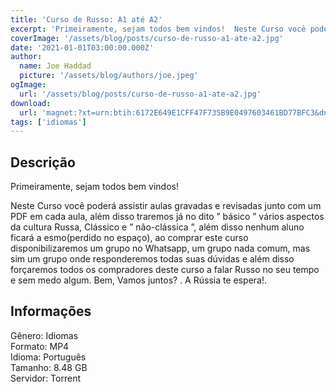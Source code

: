 ```yaml
---
title: 'Curso de Russo: A1 até A2'
excerpt: 'Primeiramente, sejam todos bem vindos!  Neste Curso você poderá assistir aulas gravadas e revisadas junto com um PDF em cada aula, além disso traremos já no dito ” básico ” vários aspectos da cultura Russa, Clássico e ” não-clássica ”, além disso nenhum aluno ficará a esmo(perdido no'
coverImage: '/assets/blog/posts/curso-de-russo-a1-ate-a2.jpg'
date: '2021-01-01T03:00:00.000Z'
author:
  name: Joe Haddad
  picture: '/assets/blog/authors/joe.jpeg'
ogImage:
  url: '/assets/blog/posts/curso-de-russo-a1-ate-a2.jpg'
download:
  url: 'magnet:?xt=urn:btih:6172E649E1CFF47F735B9E0497603461BD77BFC3&dn=Curso%20de%20Russo%20-%20A1%20at%c3%a9%20A2&tr=udp%3a%2f%2ftracker.openbittorrent.com%3a1337%2fannounce&tr=udp%3a%2f%2ftracker.opentrackr.org%3a1337%2fannounce'
tags: ['idiomas']
---
```

<h2>Descrição</h2>
<p></p><p>Primeiramente, sejam todos bem vindos!</p><p>Neste Curso você poderá assistir aulas gravadas e revisadas junto com um PDF em cada aula, além disso traremos já no dito ” básico ” vários aspectos da cultura Russa, Clássico e ” não-clássica ”, além disso nenhum aluno ficará a esmo(perdido no espaço), ao comprar este curso disponibilizaremos um grupo no Whatsapp, um grupo nada comum, mas sim um grupo onde responderemos todas suas dúvidas e além disso forçaremos todos os compradores deste curso a falar Russo no seu tempo e sem medo algum. Bem, Vamos juntos? . A Rússia te espera!.</p><h2>Informações</h2><p>Gênero: Idiomas<br/>Formato: MP4<br/>Idioma: Português<br/>Tamanho: 8.48 GB<br/>Servidor: Torrent</p>